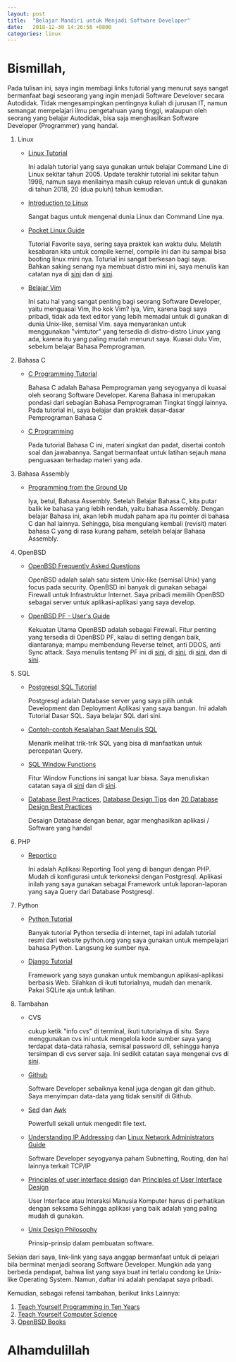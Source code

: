 ```yaml
---
layout: post
title:  "Belajar Mandiri untuk Menjadi Software Developer"
date:   2018-12-30 14:26:56 +0800
categories: linux
---
```


# Bismillah,

Pada tulisan ini, saya ingin membagi links tutorial yang menurut saya sangat bermanfaat
bagi seseorang yang ingin menjadi Software Develover secara Autodidak. Tidak
mengesampingkan pentingnya kuliah di jurusan IT, namun semangat mempelajari ilmu
pengetahuan yang tinggi, walaupun oleh seorang yang belajar Autodidak, bisa saja
menghasilkan Software Developer (Programmer) yang handal.

1.  Linux
    -	[Linux Tutorial](https://www.tldp.org/LDP/gs/node5.html)

	    Ini adalah tutorial yang saya gunakan untuk belajar Command Line di Linux
	    sekitar tahun 2005. Update terakhir tutorial ini sekitar tahun 1998, namun
	    saya menilainya masih cukup relevan untuk di gunakan di tahun 2018, 20 (dua puluh)
	    tahun kemudian.

    -	[Introduction to Linux](https://www.tldp.org/LDP/intro-linux/html/index.html)

	    Sangat bagus untuk mengenal dunia Linux dan Command Line nya.

    -	[Pocket Linux Guide](https://www.tldp.org/LDP/Pocket-Linux-Guide/html/index.html)

	    Tutorial Favorite saya, sering saya praktek kan waktu dulu. Melatih kesabaran
	    kita untuk compile kernel, compile ini dan itu sampai bisa booting linux mini nya.
	    Toturial ini sangat berkesan bagi saya. Bahkan saking senang nya membuat distro
	    mini ini, saya menulis kan catatan nya di
	    [sini](https://muntaza.wordpress.com/2009/09/07/compile-kernel-linux-2-6-30/) dan di
	    [sini](https://muntaza.wordpress.com/2009/09/07/membuat-distro-mini-pada-flash-disk/).

    -	[Belajar Vim](http://www2.geog.ucl.ac.uk/~plewis/teaching/unix/vimtutor)

	    Ini satu hal yang sangat penting bagi seorang Software Developer, yaitu menguasai Vim,
	    lho kok Vim? iya, Vim, karena bagi saya pribadi, tidak ada text editor yang
	    lebih memadai untuk di gunakan di dunia Unix-like, semisal Vim. saya menyarankan
	    untuk menggunakan "vimtutor" yang tersedia di distro-distro Linux yang ada, karena
	    itu yang paling mudah menurut saya. Kuasai dulu Vim, sebelum belajar Bahasa
	    Pemprograman.

2.  Bahasa C
    -	[C Programming Tutorial](http://markburgess.org/CTutorial/CTutorial.html)

	    Bahasa C adalah Bahasa Pemprograman yang seyogyanya di kuasai oleh seorang Software
	    Developer. Karena Bahasa ini merupakan pondasi dari sebagian Bahasa Pemprograman
	    Tingkat tinggi lainnya. Pada tutorial ini, saya belajar dan praktek dasar-dasar
	    Pemprograman Bahasa C

    -	[C Programming](http://www.eskimo.com/~scs/cclass/cclass.html)

	    Pada tutorial Bahasa C ini, materi singkat dan padat, disertai contoh soal dan jawabannya.
	    Sangat bermanfaat untuk latihan sejauh mana penguasaan terhadap materi yang ada.

3.  Bahasa Assembly
    -	[Programming from the Ground Up](http://savannah.nongnu.org/projects/pgubook/)

	    Iya, betul, Bahasa Assembly. Setelah Belajar Bahasa C, kita putar balik ke bahasa yang
	    lebih rendah, yaitu bahasa Assembly. Dengan belajar Bahasa ini, akan lebih mudah
	    paham apa itu pointer di bahasa C dan hal lainnya. Sehingga, bisa mengulang
	    kembali (revisit) materi bahasa C yang di rasa kurang paham, setelah belajar
	    Bahasa Assembly.

4.  OpenBSD
    -	[OpenBSD Frequently Asked Questions](https://www.openbsd.org/faq/)

	    OpenBSD adalah salah satu sistem Unix-like (semisal Unix) yang focus pada security.
	    OpenBSD ini banyak di gunakan sebagai Firewall untuk Infrastruktur Internet. Saya pribadi
	    memilih OpenBSD sebagai server untuk aplikasi-aplikasi yang saya develop.

    -	[OpenBSD PF - User's Guide](https://www.openbsd.org/faq/pf/index.html)

	    Kekuatan Utama OpenBSD adalah sebagai Firewall. Fitur penting yang tersedia
	    di OpenBSD PF, kalau di setting dengan baik, diantaranya; mampu membendung Reverse
	    telnet, anti DDOS, anti Sync attack. Saya menulis tentang PF ini di
	    [sini](https://muntaza.wordpress.com/2011/04/28/openbsd-pf-sebagai-firewall-oleh-muhammad-muntaza-bin-hatta/),
	    di [sini](https://muntaza.wordpress.com/2011/10/11/pantau-log-ip-yang-melakukan-abuse-di-pf-openbsd/),
	    di [sini](https://muntaza.wordpress.com/2014/12/20/openbsd-pf-firewall-for-small-office-web-server/),
            dan di
	    [sini](https://muntaza.wordpress.com/2016/08/17/openbsd-pf-firewall-untuk-terima-koneksi-hanya-dari-ip-indonesia/).

6.  SQL
    -	[Postgresql SQL Tutorial](https://www.postgresql.org/docs/11/tutorial.html)

	    Postgresql adalah Database server yang saya pilih untuk Development dan Deployment Aplikasi
	    yang saya bangun. Ini adalah Tutorial Dasar SQL. Saya belajar SQL dari sini.

    -	[Contoh-contoh Kesalahan Saat Menulis SQL](https://blog.jooq.org/2013/07/30/10-common-mistakes-java-developers-make-when-writing-sql/)

	    Menarik melihat trik-trik SQL yang bisa di manfaatkan untuk percepatan Query.

    -	[SQL Window Functions](https://blog.jooq.org/2013/11/03/probably-the-coolest-sql-feature-window-functions/)

	    Fitur Window Functions ini sangat luar biasa. Saya menuliskan catatan saya di
	    [sini](https://github.com/muntaza/Open_Persediaan/blob/master/perhitungan_saldo.md)
	    dan di
	    [sini](https://github.com/muntaza/Open_Persediaan/blob/master/perhitungan_persediaan.md).

    -	[Database Best Practices](http://wiki.c2.com/?DatabaseBestPractices),
    	[Database Design Tips](http://www.wisecoders.com/wisecoders_tips.html) dan
    	[20 Database Design Best Practices](http://codebalance.blogspot.com/2011/07/20-database-design-best-practices.html)

	    Desaign Database dengan benar, agar menghasilkan aplikasi / Software yang handal

6.  PHP
    -	[Reportico](http://www.reportico.org/site2/index.php)

	    Ini adalah Aplikasi Reporting Tool yang di bangun dengan PHP. Mudah di konfigurasi
	    untuk terkoneksi dengan Postgresql. Aplikasi inilah yang saya gunakan sebagai Framework
	    untuk laporan-laporan yang saya Query dari Database Postgresql.

7.  Python
    -	[Python Tutorial](https://docs.python.org/3/tutorial/)

	    Banyak tutorial Python tersedia di internet, tapi ini adalah tutorial resmi dari website
	    python.org yang saya gunakan untuk mempelajari bahasa Python. Langsung ke sumber nya.

    -	[Django Tutorial](https://docs.djangoproject.com/en/2.1/intro/tutorial01/)

	    Framework yang saya gunakan untuk membangun aplikasi-aplikasi berbasis Web. Silahkan
	    di ikuti tutorialnya, mudah dan menarik. Pakai SQLite aja untuk latihan.


9. Tambahan
    -	CVS

	    cukup ketik "info cvs" di terminal, ikuti tutorialnya di situ. Saya menggunakan cvs
	    ini untuk mengelola kode sumber saya yang terdapat data-data rahasia, semisal
	    password dll, sehingga hanya tersimpan di cvs server saja. Ini sedikit catatan
	    saya mengenai cvs di [sini](https://muntaza.wordpress.com/2010/04/22/bekerja-dengan-cvs/).

    -	[Github](https://guides.github.com/)

	    Software Developer sebaiknya kenal juga dengan git dan github. Saya menyimpan data-data
	    yang tidak sensitif di Github.

    -	[Sed](http://www.grymoire.com/Unix/Sed.html) dan
    	[Awk](http://www.grymoire.com/Unix/Awk.html)

	    Powerfull sekali untuk mengedit file text.


    -   [Understanding IP Addressing](http://pages.di.unipi.it/ricci/501302.pdf)
	dan
    	[Linux Network Administrators Guide](https://www.tldp.org/LDP/nag2/index.html)

	    Software Developer seyogyanya paham Subnetting, Routing, dan hal lainnya
	    terkait TCP/IP

    -	[Principles of user interface design](https://en.wikipedia.org/wiki/Principles_of_user_interface_design)
	dan [Principles of User Interface Design](http://bokardo.com/principles-of-user-interface-design/)

	    User Interface atau Interaksi Manusia Komputer harus di perhatikan dengan seksama
	    Sehingga aplikasi yang baik adalah yang paling mudah di gunakan.

    -	[Unix Design Philosophy](http://wiki.c2.com/?UnixDesignPhilosophy)

	    Prinsip-prinsip dalam pembuatan software.

Sekian dari saya, link-link yang saya anggap bermanfaat untuk di pelajari bila berminat
menjadi seorang Software Developer. Mungkin ada yang berbeda pendapat, bahwa list yang saya
buat ini terlalu condong ke Unix-like Operating System. Namun, daftar ini adalah pendapat saya pribadi.

Kemudian, sebagai refensi tambahan, berikut links Lainnya:

1.  [Teach Yourself Programming in Ten Years](http://norvig.com/21-days.html)
2.  [Teach Yourself Computer Science](https://teachyourselfcs.com/)
3.  [OpenBSD Books](https://www.openbsd.org/books.html)


# Alhamdulillah
